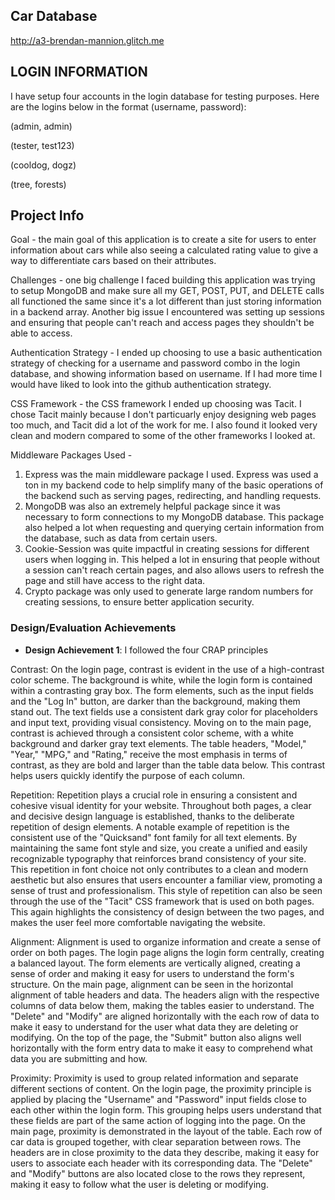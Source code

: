 ## Car Database

http://a3-brendan-mannion.glitch.me

## LOGIN INFORMATION

I have setup four accounts in the login database for testing purposes. Here are the logins below in the format (username, password):

(admin, admin)

(tester, test123)

(cooldog, dogz)

(tree, forests)

## Project Info

Goal - the main goal of this application is to create a site for users to enter information about cars while also seeing a calculated
rating value to give a way to differentiate cars based on their attributes.

Challenges - one big challenge I faced building this application was trying to setup MongoDB and make sure all my GET, POST, PUT, and DELETE
calls all functioned the same since it's a lot different than just storing information in a backend array. Another big issue I encountered was
setting up sessions and ensuring that people can't reach and access pages they shouldn't be able to access.

Authentication Strategy - I ended up choosing to use a basic authentication strategy of checking for a username and password combo in the login
database, and showing information based on username. If I had more time I would have liked to look into the github authentication strategy.

CSS Framework - the CSS framework I ended up choosing was Tacit. I chose Tacit mainly because I don't particuarly enjoy designing web pages too
much, and Tacit did a lot of the work for me. I also found it looked very clean and modern compared to some of the other frameworks I looked at.

Middleware Packages Used -

1. Express was the main middleware package I used. Express was used a ton in my backend code to help simplify many of the basic
   operations of the backend such as serving pages, redirecting, and handling requests.
2. MongoDB was also an extremely helpful package since it was necessary to form connections to my MongoDB database. This package also helped a lot
   when requesting and querying certain information from the database, such as data from certain users.
3. Cookie-Session was quite impactful in creating sessions for different users when logging in. This helped a lot in ensuring that people without
   a session can't reach certain pages, and also allows users to refresh the page and still have access to the right data.
4. Crypto package was only used to generate large random numbers for creating sessions, to ensure better application security.

### Design/Evaluation Achievements

- **Design Achievement 1**: I followed the four CRAP principles

Contrast:
On the login page, contrast is evident in the use of a high-contrast color scheme. The background is white, while the login form is contained within a
contrasting gray box. The form elements, such as the input fields and the "Log In" button, are darker than the background, making them stand out. The
text fields use a consistent dark gray color for placeholders and input text, providing visual consistency. Moving on to the main page, contrast is achieved
through a consistent color scheme, with a white background and darker gray text elements. The table headers, "Model," "Year," "MPG," and "Rating,"
receive the most emphasis in terms of contrast, as they are bold and larger than the table data below. This contrast helps users quickly identify the
purpose of each column.

Repetition:
Repetition plays a crucial role in ensuring a consistent and cohesive visual identity for your website. Throughout both pages, a clear and decisive design
language is established, thanks to the deliberate repetition of design elements. A notable example of repetition is the consistent use of the "Quicksand"
font family for all text elements. By maintaining the same font style and size, you create a unified and easily recognizable typography that reinforces brand
consistency of your site. This repetition in font choice not only contributes to a clean and modern aesthetic but also ensures that users encounter a familiar
view, promoting a sense of trust and professionalism. This style of repetition can also be seen through the use of the "Tacit" CSS framework that is used on
both pages. This again highlights the consistency of design between the two pages, and makes the user feel more comfortable navigating the website.

Alignment:
Alignment is used to organize information and create a sense of order on both pages. The login page aligns the login form centrally, creating a balanced layout.
The form elements are vertically aligned, creating a sense of order and making it easy for users to understand the form's structure. On the main page, alignment
can be seen in the horizontal alignment of table headers and data. The headers align with the respective columns of data below them, making the tables easier to
understand. The "Delete" and "Modify" are aligned horizontally with the each row of data to make it easy to understand for the user what data they are deleting
or modifying. On the top of the page, the "Submit" button also aligns well horizontally with the form entry data to make it easy to comprehend what data you are
submitting and how.

Proximity:
Proximity is used to group related information and separate different sections of content. On the login page, the proximity principle is applied by placing the
"Username" and "Password" input fields close to each other within the login form. This grouping helps users understand that these fields are part of the same
action of logging into the page. On the main page, proximity is demonstrated in the layout of the table. Each row of car data is grouped together, with clear
separation between rows. The headers are in close proximity to the data they describe, making it easy for users to associate each header with its corresponding
data. The "Delete" and "Modify" buttons are also located close to the rows they represent, making it easy to follow what the user is deleting or modifying.
